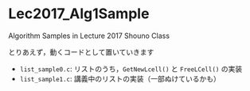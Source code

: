 # Lec2017_Alg1Sample
Algorithm Samples in Lecture 2017 Shouno Class

とりあえず，動くコードとして置いていきます

* `list_sample0.c`: リストのうち，`GetNewLcell()` と `FreeLCell()` の実装
* `list_sample1.c`: 講義中のリストの実装（一部ぬけているかも）
